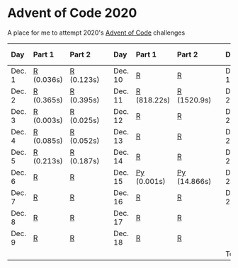 # Advent of Code 2020
A place for me to attempt 2020's [Advent of Code](https://adventofcode.com/2020/) challenges

| Day        | Part 1                         | Part 2                         || Day         | Part 1                         | Part 2                         || Day         | Part 1                         | Part 2                         |
|:-----------|:-------------------------------|:----------------------------|---|:------------|:-------------------------------|:----------------------------|---|:------------|:-------------------------------|:-------------------------------|
| Dec. 1 | [R](/day-01/day-01.r) (0.036s) | [R](/day-01/day-01.r) (0.123s) || Dec. 10 | [R](/day-10/day-10.r) | [R](/day-10/day-10.r) || Dec. 19 | [R](/day-19/day-19.r) | [R](/day-19/day-19.r) |
| Dec. 2 | [R](/day-02/day-02.r) (0.365s) | [R](/day-02/day-02.r) (0.395s) || Dec. 11 | [R](/day-11/day-11.r) (818.22s) | [R](/day-11/day-11.r) (1520.9s) || Dec. 20 | [R](/day-20/day-20.r) |  |
| Dec. 3 | [R](/day-03/day-03.r) (0.003s) | [R](/day-03/day-03.r) (0.025s) || Dec. 12 | [R](/day-12/day-12.r) | [R](/day-12/day-12.r) || Dec. 21 | [R](/day-21/day-21.r) | [R](/day-21/day-21.r) |
| Dec. 4 | [R](/day-03/day-04.r) (0.085s) | [R](/day-04/day-04.r) (0.052s) || Dec. 13 | [R](/day-13/day-13.r) | [R](/day-13/day-13.r) || Dec. 22 | [R](/day-22/day-22.r) | [R](/day-22/day-22.r) |
| Dec. 5 | [R](/day-03/day-05.r) (0.213s) | [R](/day-05/day-05.r) (0.187s) || Dec. 14 | [R](/day-14/day-14.r) | [R](/day-14/day-14.r) || Dec. 23 | [R](/day-23/day-23.r) | [R](/day-23/day-23.r) |
| Dec. 6 | [R](/day-03/day-06.r) | [R](/day-06/day-06.r) || Dec. 15 | [Py](/day-15/day-15.py) (0.001s) | [Py](/day-15/day-15.py) (14.866s) || Dec. 24 | [R](/day-24/day-24.r) |  |
| Dec. 7 | [R](/day-03/day-07.r) | [R](/day-07/day-07.r) || Dec. 16 | [R](/day-16/day-16.r) | [R](/day-16/day-16.r) || Dec. 25 | [R](/day-25/day-03.r) | [R](/day-25/day-25.r) |
| Dec. 8 | [R](/day-03/day-08.r) | [R](/day-08/day-08.r) || Dec. 17 | [R](/day-17/day-17.r) | [R](/day-17/day-17.r) ||  |  |  |
| Dec. 9 | [R](/day-03/day-09.r) | [R](/day-09/day-09.r) || Dec. 18 | [R](/day-18/day-18.r) | [R](/day-18/day-18.r) ||  |  |  |
||||||||| Total: |
